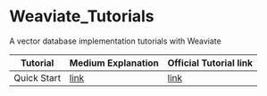 # Weaviate_Tutorials
A vector database implementation tutorials with Weaviate

|Tutorial| Medium Explanation | Official Tutorial link| 
---------|--------------------|--------------
|Quick Start| [link](https://medium.com/@soulchoi/vector-database-tutorial-with-weaviate-python-implementation-with-line-by-line-explanation-for-19e82bfbe980) | [link](https://weaviate.io/developers/weaviate/quickstart)|
